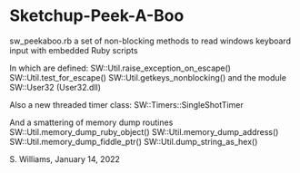 # Sketchup-Peek-A-Boo
sw_peekaboo.rb a set of non-blocking methods to read windows keyboard input with embedded Ruby scripts

In which are defined: 
  SW::Util.raise_exception_on_escape()
  SW::Util.test_for_escape()
  SW::Util.getkeys_nonblocking()
  and the module SW::User32   (User32.dll)

Also a new threaded timer class: 
  SW::Timers::SingleShotTimer

And a smattering of memory dump routines
  SW::Util.memory_dump_ruby_object()
  SW::Util.memory_dump_address()
  SW::Util.memory_dump_fiddle_ptr()
  SW::Util.dump_string_as_hex()

S. Williams, January 14, 2022

